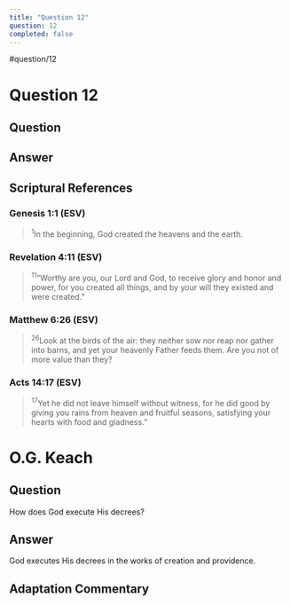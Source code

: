 ```yaml
---
title: "Question 12"
question: 12
completed: false
---
```

#question/12
# Question 12

## Question


## Answer


## Scriptural References
### Genesis 1:1 (ESV)
> <sup>1</sup>In the beginning, God created the heavens and the earth.

### Revelation 4:11 (ESV)
> <sup>11</sup>“Worthy are you, our Lord and God, to receive glory and honor and power, for you created all things, and by your will they existed and were created.”

### Matthew 6:26 (ESV)
> <sup>26</sup>Look at the birds of the air: they neither sow nor reap nor gather into barns, and yet your heavenly Father feeds them. Are you not of more value than they?

### Acts 14:17 (ESV)
> <sup>17</sup>Yet he did not leave himself without witness, for he did good by giving you rains from heaven and fruitful seasons, satisfying your hearts with food and gladness.”

# O.G. Keach
## Question
How does God execute His decrees?

## Answer
God executes His decrees in the works of creation and providence.

## Adaptation Commentary
